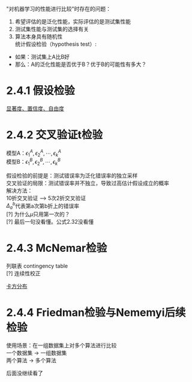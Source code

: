 "对机器学习的性能进行比较"时存在的问题：  
1. 希望评估的是泛化性能，实际评估的是测试集性能  
2. 测试集性能与测试集的选择有关  
3. 算法本身具有随机性  
统计假设检验（hypothesis test）:  
- 如果：测试集上A比B好  
- 那么：A的泛化性能是否优于B？优于B的可能性有多大？  

# 2.4.1 假设检验

[显著度、置信度、自由度](https://www.zhihu.com/question/64441961)  

# 2.4.2 交叉验证t检验

模型A：$\epsilon_1^A, \epsilon_2^A, \cdots, \epsilon_k^A$  
模型B：$\epsilon_1^B, \epsilon_2^B, \cdots, \epsilon_k^B$  

假设检验的前提是：测试错误率为泛化错误率的独立采样   
交叉验证的局限：测试错误率并不独立，导致过高估计假设成立的概率  
解决方法：  
10折交叉验证 --> 5次2折交叉验证  
$\Delta_a^b$代表第a次第b折上的错误率  
[?] 为什么$\mu$只用第一次的？  
[?] 最后一句没看懂。公式2.32没看懂  

# 2.4.3 McNemar检验

列联表 contingency table  
[?] 连续性校正

[卡方分布](https://windmissing.github.io/mathematics_basic_for_ML/Probability/distribution.html)  

# 2.4.4 Friedman检验与Nememyi后续检验

使用场景：在一组数据集上对多个算法进行比较  
一个数据集 -> 一组数据集  
两个算法 -> 多个算法  

后面没继续看了